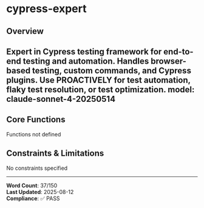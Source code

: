 # cypress-expert

## Overview

Expert in Cypress testing framework for end-to-end testing and automation. Handles browser-based testing, custom commands, and Cypress plugins. Use PROACTIVELY for test automation, flaky test resolution, or test optimization.
model: claude-sonnet-4-20250514
---

## Core Functions

Functions not defined

## Constraints & Limitations

No constraints specified



---
**Word Count**: 37/150  
**Last Updated**: 2025-08-12  
**Compliance**: ✅ PASS